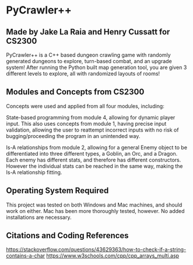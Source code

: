 # PyCrawler++
## Made by Jake La Raia and Henry Cussatt for CS2300
PyCrawler++ is a C++ based dungeon crawling game with randomly generated dungeons to explore, turn-based combat, and an upgrade system! After running the Python built map generation tool, you are given 3 different levels to explore, all with randomized layouts of rooms! 

## Modules and Concepts from CS2300
Concepts were used and applied from all four modules, including:

State-based programming from module 4, allowing for dynamic player input. This also uses concepts from module 1, having precise input validation, allowing the user to reattempt incorrect inputs with no risk of bugging/proceeding the program in an unintended way.

Is-A relationships from module 2, allowing for a general Enemy object to be differentiated into three different types, a Goblin, an Orc, and a Dragon. Each enemy has different stats, and therefore has different constructors. However the individual stats can be reached in the same way, making the Is-A relationship fitting. 

## Operating System Required
This project was tested on both Windows and Mac machines, and should work on either. Mac has been more thoroughly tested, however.
No added installations are necessary.

## Citations and Coding References
https://stackoverflow.com/questions/43629363/how-to-check-if-a-string-contains-a-char
https://www.w3schools.com/cpp/cpp_arrays_multi.asp 



